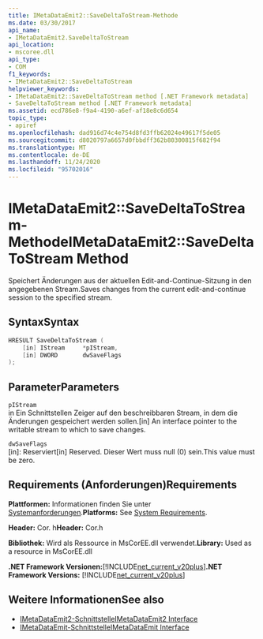 ```yaml
---
title: IMetaDataEmit2::SaveDeltaToStream-Methode
ms.date: 03/30/2017
api_name:
- IMetaDataEmit2.SaveDeltaToStream
api_location:
- mscoree.dll
api_type:
- COM
f1_keywords:
- IMetaDataEmit2::SaveDeltaToStream
helpviewer_keywords:
- IMetaDataEmit2::SaveDeltaToStream method [.NET Framework metadata]
- SaveDeltaToStream method [.NET Framework metadata]
ms.assetid: ecd786e8-f9a4-4190-a6ef-af18e8c6d654
topic_type:
- apiref
ms.openlocfilehash: dad916d74c4e754d8fd3ffb62024e49617f5de05
ms.sourcegitcommit: d8020797a6657d0fbbdff362b80300815f682f94
ms.translationtype: MT
ms.contentlocale: de-DE
ms.lasthandoff: 11/24/2020
ms.locfileid: "95702016"
---
```

# <a name="imetadataemit2savedeltatostream-method"></a><span data-ttu-id="53a5f-102">IMetaDataEmit2::SaveDeltaToStream-Methode</span><span class="sxs-lookup"><span data-stu-id="53a5f-102">IMetaDataEmit2::SaveDeltaToStream Method</span></span>

<span data-ttu-id="53a5f-103">Speichert Änderungen aus der aktuellen Edit-and-Continue-Sitzung in den angegebenen Stream.</span><span class="sxs-lookup"><span data-stu-id="53a5f-103">Saves changes from the current edit-and-continue session to the specified stream.</span></span>  
  
## <a name="syntax"></a><span data-ttu-id="53a5f-104">Syntax</span><span class="sxs-lookup"><span data-stu-id="53a5f-104">Syntax</span></span>  
  
```cpp  
HRESULT SaveDeltaToStream (  
    [in] IStream     *pIStream,
    [in] DWORD       dwSaveFlags  
);  
```  
  
## <a name="parameters"></a><span data-ttu-id="53a5f-105">Parameter</span><span class="sxs-lookup"><span data-stu-id="53a5f-105">Parameters</span></span>  

 `pIStream`  
 <span data-ttu-id="53a5f-106">in Ein Schnittstellen Zeiger auf den beschreibbaren Stream, in dem die Änderungen gespeichert werden sollen.</span><span class="sxs-lookup"><span data-stu-id="53a5f-106">[in] An interface pointer to the writable stream to which to save changes.</span></span>  
  
 `dwSaveFlags`  
 <span data-ttu-id="53a5f-107">[in]: Reserviert</span><span class="sxs-lookup"><span data-stu-id="53a5f-107">[in] Reserved.</span></span> <span data-ttu-id="53a5f-108">Dieser Wert muss null (0) sein.</span><span class="sxs-lookup"><span data-stu-id="53a5f-108">This value must be zero.</span></span>  
  
## <a name="requirements"></a><span data-ttu-id="53a5f-109">Requirements (Anforderungen)</span><span class="sxs-lookup"><span data-stu-id="53a5f-109">Requirements</span></span>  

 <span data-ttu-id="53a5f-110">**Plattformen:** Informationen finden Sie unter [Systemanforderungen](../../get-started/system-requirements.md).</span><span class="sxs-lookup"><span data-stu-id="53a5f-110">**Platforms:** See [System Requirements](../../get-started/system-requirements.md).</span></span>  
  
 <span data-ttu-id="53a5f-111">**Header:** Cor. h</span><span class="sxs-lookup"><span data-stu-id="53a5f-111">**Header:** Cor.h</span></span>  
  
 <span data-ttu-id="53a5f-112">**Bibliothek:** Wird als Ressource in MsCorEE.dll verwendet.</span><span class="sxs-lookup"><span data-stu-id="53a5f-112">**Library:** Used as a resource in MsCorEE.dll</span></span>  
  
 <span data-ttu-id="53a5f-113">**.NET Framework Versionen:**[!INCLUDE[net_current_v20plus](../../../../includes/net-current-v20plus-md.md)]</span><span class="sxs-lookup"><span data-stu-id="53a5f-113">**.NET Framework Versions:** [!INCLUDE[net_current_v20plus](../../../../includes/net-current-v20plus-md.md)]</span></span>  
  
## <a name="see-also"></a><span data-ttu-id="53a5f-114">Weitere Informationen</span><span class="sxs-lookup"><span data-stu-id="53a5f-114">See also</span></span>

- [<span data-ttu-id="53a5f-115">IMetaDataEmit2-Schnittstelle</span><span class="sxs-lookup"><span data-stu-id="53a5f-115">IMetaDataEmit2 Interface</span></span>](imetadataemit2-interface.md)
- [<span data-ttu-id="53a5f-116">IMetaDataEmit-Schnittstelle</span><span class="sxs-lookup"><span data-stu-id="53a5f-116">IMetaDataEmit Interface</span></span>](imetadataemit-interface.md)
